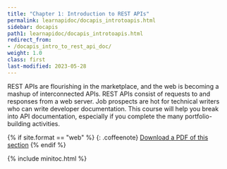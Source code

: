 ```yaml
---
title: "Chapter 1: Introduction to REST APIs"
permalink: learnapidoc/docapis_introtoapis.html
sidebar: docapis
path1: learnapidoc/docapis_introtoapis.html
redirect_from:
- /docapis_intro_to_rest_api_doc/
weight: 1.0
class: first
last-modified: 2023-05-28
---
```


REST APIs are flourishing in the marketplace, and the web is becoming a mashup of interconnected APIs. REST APIs consist of requests to and responses from a web server. Job prospects are hot for technical writers who can write developer documentation. This course will help you break into API documentation, especially if you complete the many portfolio-building activities.

{% if site.format == "web" %}
{: .coffeenote}
<a class="coffee" href="https://www.buymeacoffee.com/learnapidoc/e/145945">Download a PDF of this section</a>
{% endif %}

{% include minitoc.html %}
